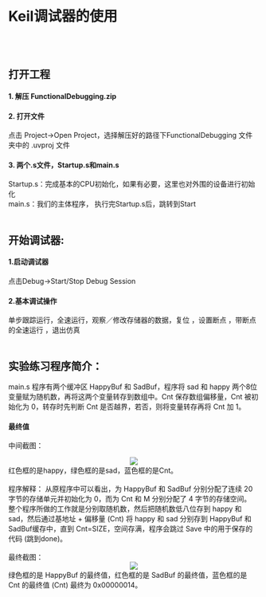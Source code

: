 # Keil调试器的使用

<br><br>
## 打开工程

#### 1. 解压 FunctionalDebugging.zip<br>

#### 2. 打开文件
   点击 Project->Open Project，选择解压好的路径下FunctionalDebugging 文件夹中的 .uvproj 文件<br>

#### 3. 两个.s文件，Startup.s和main.s<br>
   Startup.s：完成基本的CPU初始化，如果有必要，这里也对外围的设备进行初始化<br>main.s：我们的主体程序， 执行完Startup.s后，跳转到Start
<br><br>

## 开始调试器:

#### 1.启动调试器
   点击Debug->Start/Stop Debug Session

#### 2.基本调试操作
 单步跟踪运行，全速运行，观察／修改存储器的数据，复位 ，设置断点 ，带断点的全速运行 ，退出仿真 
<br><br>

## 实验练习程序简介：
  main.s 程序有两个缓冲区 HappyBuf 和 SadBuf，程序将 sad 和 happy 两个8位变量赋为随机数，再将这两个变量转存到数组中。Cnt 保存数组偏移量，Cnt 被初始化为 0，转存时先判断 Cnt 是否越界，若否，则将变量转存再将 Cnt 加 1。
<br>
#### 最终值
中间截图：<br>
<div align="center"><img src="http://a1.qpic.cn/psb?/V13tPyF42OAeS3/MJBOsy9uRw23sy0qU4ctsovW6LQy2MksnyrktsAUHnA!/b/dMYAAAAAAAAA&bo=rgI9AAAAAAADALQ!&rf=viewer_4&t=5"></div>
红色框的是happy，绿色框的是sad，蓝色框的是Cnt。<br><br>
程序解释： 从原程序中可以看出，为 HappyBuf 和 SadBuf 分别分配了连续 20 字节的存储单元并初始化为 0，而为 Cnt 和 M 分别分配了 4 字节的存储空间。
<br>整个程序所做的工作就是分别取随机数，然后把随机数低八位存到 happy 和 sad，然后通过基地址 + 偏移量 (Cnt) 将 happy 和 sad 分别存到 HappyBuf 和 SadBuf缓存中，直到 Cnt=SIZE，空间存满，程序会跳过 Save 中的用于保存的代码 (跳到done)。<br><br>
最终截图：<br>
<div align="center"><img src="http://a2.qpic.cn/psb?/V13tPyF42OAeS3/FRnt2Q7ZNXmkZR8iw*hf6R2..*Oq0sdx9Bd1txoQvVw!/b/dAYBAAAAAAAA&bo=pQJaAAAAAAADANg!&rf=viewer_4&t=5"></div>
绿色框的是 HappyBuf 的最终值，红色框的是 SadBuf 的最终值，蓝色框的是 Cnt 的最终值 (Cnt) 最终为 0x00000014。<br>
